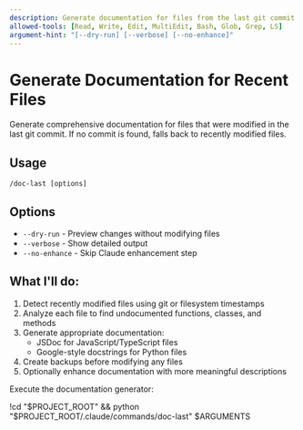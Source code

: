 ```yaml
---
description: Generate documentation for files from the last git commit or recently modified files
allowed-tools: [Read, Write, Edit, MultiEdit, Bash, Glob, Grep, LS]
argument-hint: "[--dry-run] [--verbose] [--no-enhance]"
---
```


# Generate Documentation for Recent Files

Generate comprehensive documentation for files that were modified in the last git commit. If no commit is found, falls back to recently modified files.

## Usage
```
/doc-last [options]
```

## Options
- `--dry-run` - Preview changes without modifying files
- `--verbose` - Show detailed output
- `--no-enhance` - Skip Claude enhancement step

## What I'll do:

1. Detect recently modified files using git or filesystem timestamps
2. Analyze each file to find undocumented functions, classes, and methods
3. Generate appropriate documentation:
   - JSDoc for JavaScript/TypeScript files
   - Google-style docstrings for Python files
4. Create backups before modifying any files
5. Optionally enhance documentation with more meaningful descriptions

Execute the documentation generator:

!cd "$PROJECT_ROOT" && python "$PROJECT_ROOT/.claude/commands/doc-last" $ARGUMENTS
